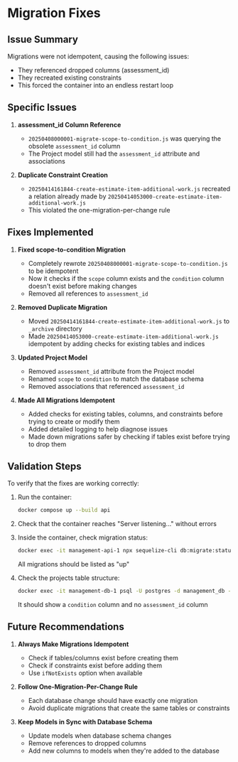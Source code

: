 # Migration Fixes

## Issue Summary

Migrations were not idempotent, causing the following issues:
- They referenced dropped columns (assessment_id)
- They recreated existing constraints
- This forced the container into an endless restart loop

## Specific Issues

1. **assessment_id Column Reference**
   - `20250408000001-migrate-scope-to-condition.js` was querying the obsolete `assessment_id` column
   - The Project model still had the `assessment_id` attribute and associations

2. **Duplicate Constraint Creation**
   - `20250414161844-create-estimate-item-additional-work.js` recreated a relation already made by `20250414053000-create-estimate-item-additional-work.js`
   - This violated the one-migration-per-change rule

## Fixes Implemented

1. **Fixed scope-to-condition Migration**
   - Completely rewrote `20250408000001-migrate-scope-to-condition.js` to be idempotent
   - Now it checks if the `scope` column exists and the `condition` column doesn't exist before making changes
   - Removed all references to `assessment_id`

2. **Removed Duplicate Migration**
   - Moved `20250414161844-create-estimate-item-additional-work.js` to `_archive` directory
   - Made `20250414053000-create-estimate-item-additional-work.js` idempotent by adding checks for existing tables and indices

3. **Updated Project Model**
   - Removed `assessment_id` attribute from the Project model
   - Renamed `scope` to `condition` to match the database schema
   - Removed associations that referenced `assessment_id`

4. **Made All Migrations Idempotent**
   - Added checks for existing tables, columns, and constraints before trying to create or modify them
   - Added detailed logging to help diagnose issues
   - Made down migrations safer by checking if tables exist before trying to drop them

## Validation Steps

To verify that the fixes are working correctly:

1. Run the container:
   ```bash
   docker compose up --build api
   ```

2. Check that the container reaches "Server listening..." without errors

3. Inside the container, check migration status:
   ```bash
   docker exec -it management-api-1 npx sequelize-cli db:migrate:status
   ```
   All migrations should be listed as "up"

4. Check the projects table structure:
   ```bash
   docker exec -it management-db-1 psql -U postgres -d management_db -c "\d projects"
   ```
   It should show a `condition` column and no `assessment_id` column

## Future Recommendations

1. **Always Make Migrations Idempotent**
   - Check if tables/columns exist before creating them
   - Check if constraints exist before adding them
   - Use `ifNotExists` option when available

2. **Follow One-Migration-Per-Change Rule**
   - Each database change should have exactly one migration
   - Avoid duplicate migrations that create the same tables or constraints

3. **Keep Models in Sync with Database Schema**
   - Update models when database schema changes
   - Remove references to dropped columns
   - Add new columns to models when they're added to the database
